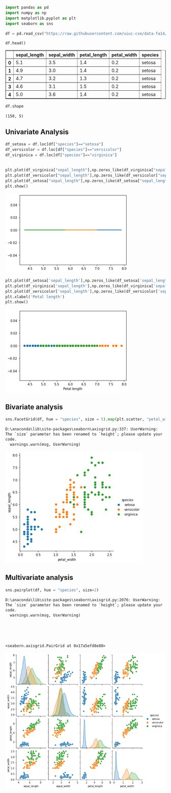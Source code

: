 ```python
import pandas as pd
import numpy as np
import matplotlib.pyplot as plt
import seaborn as sns
```


```python
df = pd.read_csv("https://raw.githubusercontent.com/uiuc-cse/data-fa14/gh-pages/data/iris.csv")
```


```python
df.head()
```




<div>
<style scoped>
    .dataframe tbody tr th:only-of-type {
        vertical-align: middle;
    }

    .dataframe tbody tr th {
        vertical-align: top;
    }

    .dataframe thead th {
        text-align: right;
    }
</style>
<table border="1" class="dataframe">
  <thead>
    <tr style="text-align: right;">
      <th></th>
      <th>sepal_length</th>
      <th>sepal_width</th>
      <th>petal_length</th>
      <th>petal_width</th>
      <th>species</th>
    </tr>
  </thead>
  <tbody>
    <tr>
      <th>0</th>
      <td>5.1</td>
      <td>3.5</td>
      <td>1.4</td>
      <td>0.2</td>
      <td>setosa</td>
    </tr>
    <tr>
      <th>1</th>
      <td>4.9</td>
      <td>3.0</td>
      <td>1.4</td>
      <td>0.2</td>
      <td>setosa</td>
    </tr>
    <tr>
      <th>2</th>
      <td>4.7</td>
      <td>3.2</td>
      <td>1.3</td>
      <td>0.2</td>
      <td>setosa</td>
    </tr>
    <tr>
      <th>3</th>
      <td>4.6</td>
      <td>3.1</td>
      <td>1.5</td>
      <td>0.2</td>
      <td>setosa</td>
    </tr>
    <tr>
      <th>4</th>
      <td>5.0</td>
      <td>3.6</td>
      <td>1.4</td>
      <td>0.2</td>
      <td>setosa</td>
    </tr>
  </tbody>
</table>
</div>




```python
df.shape
```




    (150, 5)



## Univariate Analysis


```python
df_setosa = df.loc[df["species"]=="setosa"]
df_versicolor = df.loc[df["species"]=="versicolor"]
df_virginica = df.loc[df["species"]=="virginica"]
```


```python

plt.plot(df_virginica["sepal_length"],np.zeros_like(df_virginica["sepal_length"]))
plt.plot(df_versicolor["sepal_length"],np.zeros_like(df_versicolor["sepal_length"]))
plt.plot(df_setosa["sepal_length"],np.zeros_like(df_setosa["sepal_length"]))
plt.show()
```


    
![png](output_6_0.png)
    



```python
plt.plot(df_setosa['sepal_length'],np.zeros_like(df_setosa['sepal_length']),'o')
plt.plot(df_virginica['sepal_length'],np.zeros_like(df_virginica['sepal_length']),'o');
plt.plot(df_versicolor['sepal_length'],np.zeros_like(df_versicolor['sepal_length']),'o')
plt.xlabel('Petal length')
plt.show()
```


    
![png](output_7_0.png)
    


## Bivariate analysis


```python
sns.FacetGrid(df, hue = "species", size = 5).map(plt.scatter, "petal_width", "sepal_length").add_legend()
```

    D:\anaconda\lib\site-packages\seaborn\axisgrid.py:337: UserWarning: The `size` parameter has been renamed to `height`; please update your code.
      warnings.warn(msg, UserWarning)
    


    
![png](output_9_1.png)
    


## Multivariate analysis


```python
sns.pairplot(df, hue = "species", size=2)
```

    D:\anaconda\lib\site-packages\seaborn\axisgrid.py:2076: UserWarning: The `size` parameter has been renamed to `height`; please update your code.
      warnings.warn(msg, UserWarning)
    




    <seaborn.axisgrid.PairGrid at 0x17a5efd8e80>




    
![png](output_11_2.png)
    



```python

```
